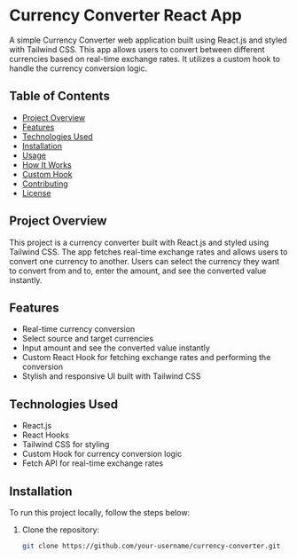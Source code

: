 # Currency Converter React App

A simple Currency Converter web application built using React.js and styled with Tailwind CSS. This app allows users to convert between different currencies based on real-time exchange rates. It utilizes a custom hook to handle the currency conversion logic.

## Table of Contents

- [Project Overview](#project-overview)
- [Features](#features)
- [Technologies Used](#technologies-used)
- [Installation](#installation)
- [Usage](#usage)
- [How It Works](#how-it-works)
- [Custom Hook](#custom-hook)
- [Contributing](#contributing)
- [License](#license)

## Project Overview

This project is a currency converter built with React.js and styled using Tailwind CSS. The app fetches real-time exchange rates and allows users to convert one currency to another. Users can select the currency they want to convert from and to, enter the amount, and see the converted value instantly.

## Features

- Real-time currency conversion
- Select source and target currencies
- Input amount and see the converted value instantly
- Custom React Hook for fetching exchange rates and performing the conversion
- Stylish and responsive UI built with Tailwind CSS

## Technologies Used

- React.js
- React Hooks
- Tailwind CSS for styling
- Custom Hook for currency conversion logic
- Fetch API for real-time exchange rates

## Installation

To run this project locally, follow the steps below:

1. Clone the repository:
   ```bash
   git clone https://github.com/your-username/currency-converter.git
